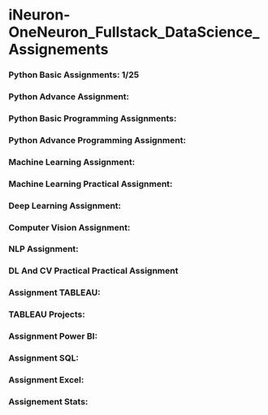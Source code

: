 # iNeuron-OneNeuron_Fullstack_DataScience_Assignements

### Python Basic Assignments: 1/25
### Python Advance Assignment:
### Python Basic Programming Assignments:
### Python Advance Programming Assignment:
### Machine Learning Assignment:
### Machine Learning Practical Assignment:
### Deep Learning Assignment:
### Computer Vision Assignment:
### NLP Assignment:
### DL And CV Practical Practical Assignment
### Assignment TABLEAU:
### TABLEAU Projects:
### Assignment Power BI:
### Assignment SQL:
### Assignment Excel:
### Assignement Stats:
